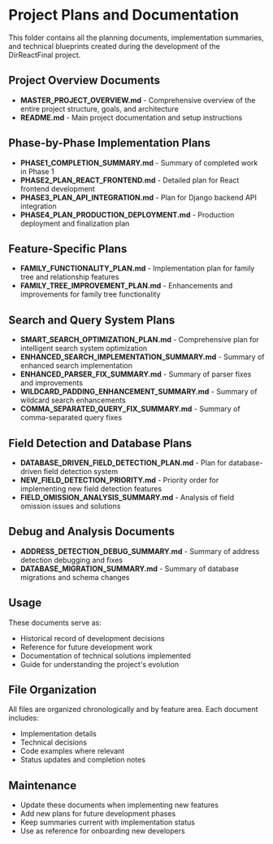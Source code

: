 # Project Plans and Documentation

This folder contains all the planning documents, implementation summaries, and technical blueprints created during the development of the DirReactFinal project.

## Project Overview Documents

- **MASTER_PROJECT_OVERVIEW.md** - Comprehensive overview of the entire project structure, goals, and architecture
- **README.md** - Main project documentation and setup instructions

## Phase-by-Phase Implementation Plans

- **PHASE1_COMPLETION_SUMMARY.md** - Summary of completed work in Phase 1
- **PHASE2_PLAN_REACT_FRONTEND.md** - Detailed plan for React frontend development
- **PHASE3_PLAN_API_INTEGRATION.md** - Plan for Django backend API integration
- **PHASE4_PLAN_PRODUCTION_DEPLOYMENT.md** - Production deployment and finalization plan

## Feature-Specific Plans

- **FAMILY_FUNCTIONALITY_PLAN.md** - Implementation plan for family tree and relationship features
- **FAMILY_TREE_IMPROVEMENT_PLAN.md** - Enhancements and improvements for family tree functionality

## Search and Query System Plans

- **SMART_SEARCH_OPTIMIZATION_PLAN.md** - Comprehensive plan for intelligent search system optimization
- **ENHANCED_SEARCH_IMPLEMENTATION_SUMMARY.md** - Summary of enhanced search implementation
- **ENHANCED_PARSER_FIX_SUMMARY.md** - Summary of parser fixes and improvements
- **WILDCARD_PADDING_ENHANCEMENT_SUMMARY.md** - Summary of wildcard search enhancements
- **COMMA_SEPARATED_QUERY_FIX_SUMMARY.md** - Summary of comma-separated query fixes

## Field Detection and Database Plans

- **DATABASE_DRIVEN_FIELD_DETECTION_PLAN.md** - Plan for database-driven field detection system
- **NEW_FIELD_DETECTION_PRIORITY.md** - Priority order for implementing new field detection features
- **FIELD_OMISSION_ANALYSIS_SUMMARY.md** - Analysis of field omission issues and solutions

## Debug and Analysis Documents

- **ADDRESS_DETECTION_DEBUG_SUMMARY.md** - Summary of address detection debugging and fixes
- **DATABASE_MIGRATION_SUMMARY.md** - Summary of database migrations and schema changes

## Usage

These documents serve as:
- Historical record of development decisions
- Reference for future development work
- Documentation of technical solutions implemented
- Guide for understanding the project's evolution

## File Organization

All files are organized chronologically and by feature area. Each document includes:
- Implementation details
- Technical decisions
- Code examples where relevant
- Status updates and completion notes

## Maintenance

- Update these documents when implementing new features
- Add new plans for future development phases
- Keep summaries current with implementation status
- Use as reference for onboarding new developers
